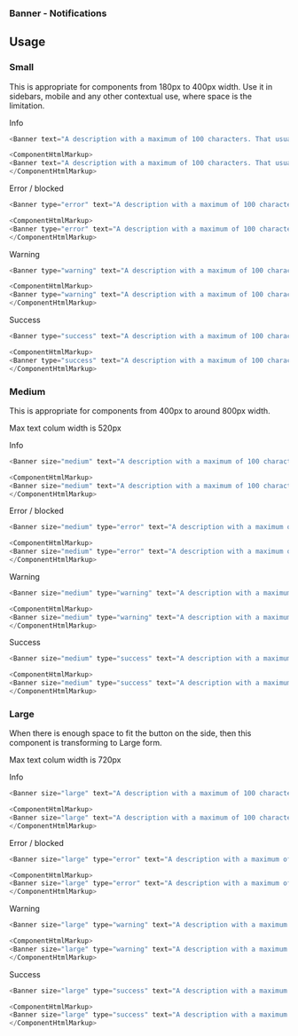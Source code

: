 ### Banner - Notifications

## Usage

### Small

This is appropriate for components from 180px to 400px width. Use it in sidebars, mobile and any other contextual use, where space is the limitation.

Info
```js
<Banner text="A description with a maximum of 100 characters. That usually means only one or two sentences." onClose={()=>window.alert('close')} onClose={()=>window.alert('close')}/>
```

```js noeditor
<ComponentHtmlMarkup>
<Banner text="A description with a maximum of 100 characters. That usually means only one or two sentences." onClose={()=>window.alert('close')} onClose={()=>window.alert('close')}/>
</ComponentHtmlMarkup>
```

Error / blocked
```js
<Banner type="error" text="A description with a maximum of 100 characters. That usually means only one or two sentences." onClose={()=>window.alert('close')} />
```

```js noeditor
<ComponentHtmlMarkup>
<Banner type="error" text="A description with a maximum of 100 characters. That usually means only one or two sentences." onClose={()=>window.alert('close')} />
</ComponentHtmlMarkup>
```
Warning

```js
<Banner type="warning" text="A description with a maximum of 100 characters. That usually means only one or two sentences." onClose={()=>window.alert('close')} />
```

```js noeditor
<ComponentHtmlMarkup>
<Banner type="warning" text="A description with a maximum of 100 characters. That usually means only one or two sentences." onClose={()=>window.alert('close')} />
</ComponentHtmlMarkup>
```
Success
```js
<Banner type="success" text="A description with a maximum of 100 characters. That usually means only one or two sentences." onClose={()=>window.alert('close')} />
```

```js noeditor
<ComponentHtmlMarkup>
<Banner type="success" text="A description with a maximum of 100 characters. That usually means only one or two sentences." onClose={()=>window.alert('close')} />
</ComponentHtmlMarkup>
```

### Medium
This is appropriate for components from 400px to around 800px width.

Max text colum width is 520px

Info
```js
<Banner size="medium" text="A description with a maximum of 100 characters. That usually means only one or two sentences." onClose={()=>window.alert('close')} onClose={()=>window.alert('close')}/>
```
```js noeditor
<ComponentHtmlMarkup>
<Banner size="medium" text="A description with a maximum of 100 characters. That usually means only one or two sentences." onClose={()=>window.alert('close')} onClose={()=>window.alert('close')}/>
</ComponentHtmlMarkup>
```

Error / blocked
```js
<Banner size="medium" type="error" text="A description with a maximum of 100 characters. That usually means only one or two sentences." onClose={()=>window.alert('close')} />
```
```js noeditor
<ComponentHtmlMarkup>
<Banner size="medium" type="error" text="A description with a maximum of 100 characters. That usually means only one or two sentences." onClose={()=>window.alert('close')} />
</ComponentHtmlMarkup>
```
Warning
```js
<Banner size="medium" type="warning" text="A description with a maximum of 100 characters. That usually means only one or two sentences." onClose={()=>window.alert('close')} />
```
```js noeditor
<ComponentHtmlMarkup>
<Banner size="medium" type="warning" text="A description with a maximum of 100 characters. That usually means only one or two sentences." onClose={()=>window.alert('close')} />
</ComponentHtmlMarkup>
```
Success
```js
<Banner size="medium" type="success" text="A description with a maximum of 100 characters. That usually means only one or two sentences." onClose={()=>window.alert('close')} />
```
```js noeditor
<ComponentHtmlMarkup>
<Banner size="medium" type="success" text="A description with a maximum of 100 characters. That usually means only one or two sentences." onClose={()=>window.alert('close')} />
</ComponentHtmlMarkup>
```
### Large

When there is enough space to fit the button on the side, then this component is transforming to Large form.

Max text colum width is 720px

Info
```js
<Banner size="large" text="A description with a maximum of 100 characters. That usually means only one or two sentences." onClose={()=>window.alert('close')} onClose={()=>window.alert('close')}/>
```
```js noeditor
<ComponentHtmlMarkup>
<Banner size="large" text="A description with a maximum of 100 characters. That usually means only one or two sentences." onClose={()=>window.alert('close')} onClose={()=>window.alert('close')}/>
</ComponentHtmlMarkup>
```

Error / blocked
```js
<Banner size="large" type="error" text="A description with a maximum of 100 characters. That usually means only one or two sentences." onClose={()=>window.alert('close')} />
```
```js noeditor
<ComponentHtmlMarkup>
<Banner size="large" type="error" text="A description with a maximum of 100 characters. That usually means only one or two sentences." onClose={()=>window.alert('close')} />
</ComponentHtmlMarkup>
```
Warning
```js
<Banner size="large" type="warning" text="A description with a maximum of 100 characters. That usually means only one or two sentences." onClose={()=>window.alert('close')} />
```
```js noeditor
<ComponentHtmlMarkup>
<Banner size="large" type="warning" text="A description with a maximum of 100 characters. That usually means only one or two sentences." onClose={()=>window.alert('close')} />
</ComponentHtmlMarkup>
```
Success
```js
<Banner size="large" type="success" text="A description with a maximum of 100 characters. That usually means only one or two sentences." onClose={()=>window.alert('close')} />
```
```js noeditor
<ComponentHtmlMarkup>
<Banner size="large" type="success" text="A description with a maximum of 100 characters. That usually means only one or two sentences." onClose={()=>window.alert('close')} />
</ComponentHtmlMarkup>
```
